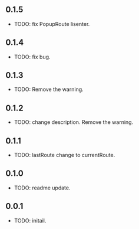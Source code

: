 ## 0.1.5

* TODO: fix PopupRoute lisenter.

## 0.1.4

* TODO: fix bug.

## 0.1.3

* TODO: Remove the warning.

## 0.1.2

* TODO: change description.
  Remove the warning.

## 0.1.1

* TODO: lastRoute change to currentRoute.

## 0.1.0

* TODO: readme update.

## 0.0.1

* TODO: initail.
